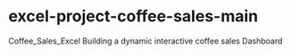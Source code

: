 # excel-project-coffee-sales-main
 Coffee_Sales_Excel
 Building a dynamic interactive coffee sales Dashboard
